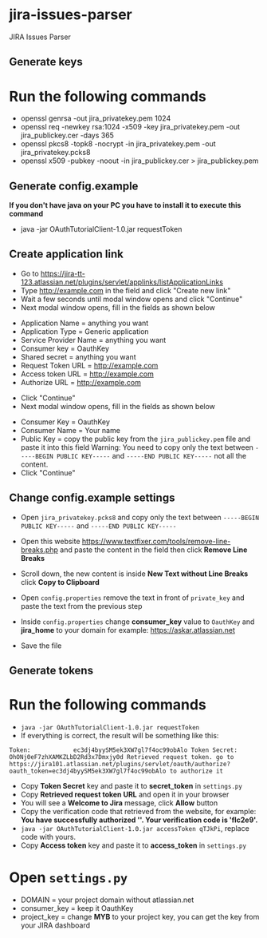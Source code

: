 # jira-issues-parser
JIRA Issues Parser

Generate keys
-------------

# Run the following commands

- openssl genrsa -out jira_privatekey.pem 1024
- openssl req -newkey rsa:1024 -x509 -key jira_privatekey.pem -out jira_publickey.cer -days 365
- openssl pkcs8 -topk8 -nocrypt -in jira_privatekey.pem -out jira_privatekey.pcks8
- openssl x509 -pubkey -noout -in jira_publickey.cer  > jira_publickey.pem

Generate config.example
-----------------------

**If you don't have java on your PC you have to install it to execute this command**

- java -jar OAuthTutorialClient-1.0.jar requestToken

Create application link
-----------------------

- Go to https://jira-tt-123.atlassian.net/plugins/servlet/applinks/listApplicationLinks
- Type http://example.com in the field and click "Create new link"
- Wait a few seconds until modal window opens and click "Continue"
- Next modal window opens, fill in the fields as shown below
* Application Name = anything you want
* Application Type = Generic application
* Service Provider Name = anything you want
* Consumer key = OauthKey
* Shared secret = anything you want
* Request Token URL = http://example.com
* Access token URL = http://example.com
* Authorize URL = http://example.com
- Click "Continue"
- Next modal window opens, fill in the fields as shown below
* Consumer Key = OauthKey
* Consumer Name = Your name
* Public Key = copy the public key from the `jira_publickey.pem` file and paste it into this field
  Warning: You need to copy only the text between `-----BEGIN PUBLIC KEY-----` and `-----END PUBLIC KEY-----` not all the content.
* Click "Continue"

Change config.example settings
------------------------------

- Open `jira_privatekey.pcks8` and copy only the text between `-----BEGIN PUBLIC KEY-----` and `-----END PUBLIC KEY-----`
- Open this website https://www.textfixer.com/tools/remove-line-breaks.php and paste the content in the field then click **Remove Line Breaks**
- Scroll down, the new content is inside **New Text without Line Breaks** click **Copy to Clipboard**
- Open `config.properties` remove the text in front of `private_key` and paste the text from the previous step
- Inside `config.properties` change **consumer_key** value to `OauthKey` and **jira_home** to your domain for example: https://askar.atlassian.net

- Save the file

Generate tokens
---------------

# Run the following commands

- `java -jar OAuthTutorialClient-1.0.jar requestToken`
- If everything is correct, the result will be something like this:

`
Token:            ec3dj4byySM5ek3XW7gl7f4oc99obAlo
Token Secret:   OhONj0eF7zhXAMKZLbD2Rd3x7Dmxjy0d
Retrieved request token. go to https://jira101.atlassian.net/plugins/servlet/oauth/authorize?oauth_token=ec3dj4byySM5ek3XW7gl7f4oc99obAlo to authorize it
`

- Copy **Token Secret** key and paste it to **secret_token** in `settings.py`
- Copy **Retrieved request token URL** and open it in your browser
- You will see a **Welcome to Jira** message, click **Allow** button
- Copy the verification code that retrieved from the website, for example: **You have successfully authorized ''. Your verification code is 'fIc2e9'.**
- `java -jar OAuthTutorialClient-1.0.jar accessToken qTJkPi`, replace code with yours.
- Copy **Access token** key and paste it to **access_token** in `settings.py`

# Open `settings.py`

- DOMAIN = your project domain without atlassian.net
- consumer_key = keep it OauthKey
- project_key = change **MYB** to your project key, you can get the key from your JIRA dashboard
